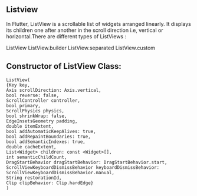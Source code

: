 ## Listview

In Flutter, ListView is a scrollable list of widgets arranged linearly. It displays its children one after another in the scroll direction i.e, vertical or horizontal.There are different types of ListViews :

ListView
ListView.builder
ListView.separated
ListView.custom

## Constructor of ListView Class:

```
ListView(
{Key key,
Axis scrollDirection: Axis.vertical,
bool reverse: false,
ScrollController controller,
bool primary,
ScrollPhysics physics,
bool shrinkWrap: false,
EdgeInsetsGeometry padding,
double itemExtent,
bool addAutomaticKeepAlives: true,
bool addRepaintBoundaries: true,
bool addSemanticIndexes: true,
double cacheExtent,
List<Widget> children: const <Widget>[],
int semanticChildCount,
DragStartBehavior dragStartBehavior: DragStartBehavior.start,
ScrollViewKeyboardDismissBehavior keyboardDismissBehavior: ScrollViewKeyboardDismissBehavior.manual,
String restorationId,
Clip clipBehavior: Clip.hardEdge}
)

```

